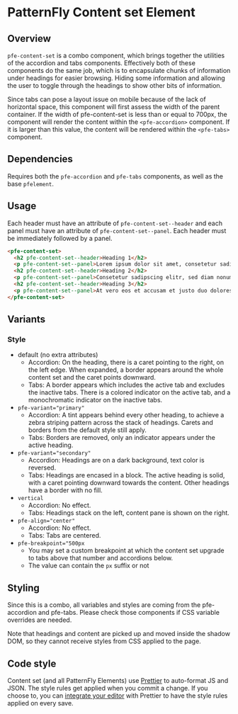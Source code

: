 
# PatternFly Content set Element

## Overview

`pfe-content-set` is a combo component, which brings together the utilities of the accordion and tabs components. Effectively both of these components do the same job, which is to encapsulate chunks of information under headings for easier browsing. Hiding some information and allowing the user to toggle through the headings to show other bits of information.

Since tabs can pose a layout issue on mobile because of the lack of horizontal space, this component will first assess the width of the parent container. If the width of pfe-content-set is less than or equal to 700px, the component will render the content within the `<pfe-accordion>` component. If it is larger than this value, the content will be rendered within the `<pfe-tabs>` component.

## Dependencies

Requires both the `pfe-accordion` and `pfe-tabs` components, as well as the base `pfelement`.

## Usage

Each header must have an attribute of `pfe-content-set--header` and each panel must have an attribute of `pfe-content-set--panel`. Each header must be immediately followed by a panel.

```html
<pfe-content-set>
  <h2 pfe-content-set--header>Heading 1</h2>
  <p pfe-content-set--panel>Lorem ipsum dolor sit amet, consetetur sadipscing elitr, sed diam nonumy eirmod tempor invidunt ut labore </p>
  <h2 pfe-content-set--header>Heading 2</h2>
  <p pfe-content-set--panel>Consetetur sadipscing elitr, sed diam nonumy eirmod tempor invidunt ut labore et dolore magna aliquyam erat, sed diam volu et jen, no sea takimata sanctus est Lorem ipsum dolor sit amet.</p>
  <h2 pfe-content-set--header>Heading 3</h2>
  <p pfe-content-set--panel>At vero eos et accusam et justo duo dolores et ea rebum. Stet clita kasd gubergren, no sea takimata sanctus est Lorem ipsum dolor sit amet. Lorem ipsum dolor sit amet, consetetur sadipscing elitr, sed diam nonumy eirmod tempor invidunt ut labore et dolore magna aliquyam erat, sed diam voluptua.</p>
</pfe-content-set>

```

## Variants

### Style

- default (no extra attributes)
    - Accordion: On the heading, there is a caret pointing to the right, on the left edge. When expanded, a border appears around the whole content set and the caret points downward.
    - Tabs: A border appears which includes the active tab and excludes the inactive tabs. There is a colored indicator on the active tab, and a monochromatic indicator on the inactive tabs.
- `pfe-variant="primary"`  
    - Accordion: A tint appears behind every other heading, to achieve a zebra striping pattern across the stack of headings. Carets and borders from the default style still apply.
    - Tabs: Borders are removed, only an indicator appears under the active heading.
- `pfe-variant="secondary"`
    - Accordion: Headings are on a dark background, text color is reversed.
    - Tabs: Headings are encased in a block. The active heading is solid, with a caret pointing downward towards the content. Other headings have a border with no fill.
- `vertical`
    - Accordion: No effect.
    - Tabs: Headings stack on the left, content pane is shown on the right.
- `pfe-align="center"`
    - Accordion: No effect.
    - Tabs: Tabs are centered.
- `pfe-breakpoint="500px`
    - You may set a custom breakpoint at which the content set upgrade to tabs above that number and accordions below.
    - The value can contain the `px` suffix or not


## Styling

Since this is a combo, all variables and styles are coming from the pfe-accordion and pfe-tabs. Please check those components if CSS variable overrides are needed.

Note that headings and content are picked up and moved inside the shadow DOM, so they cannot receive styles from CSS applied to the page.

## Code style

Content set (and all PatternFly Elements) use [Prettier][prettier] to auto-format JS and JSON.  The style rules get applied when you commit a change.  If you choose to, you can [integrate your editor][prettier-ed] with Prettier to have the style rules applied on every save.

[prettier]: https://github.com/prettier/prettier/
[prettier-ed]: https://github.com/prettier/prettier/#editor-integration
[polyserve]: https://github.com/Polymer/polyserve
[web-component-tester]: https://github.com/Polymer/web-component-tester
